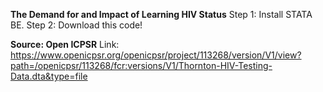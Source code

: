**The Demand for and Impact of Learning HIV Status**
Step 1: Install STATA BE. Step 2: Download this code!

**Source: Open ICPSR**
Link: https://www.openicpsr.org/openicpsr/project/113268/version/V1/view?path=/openicpsr/113268/fcr:versions/V1/Thornton-HIV-Testing-Data.dta&type=file 
